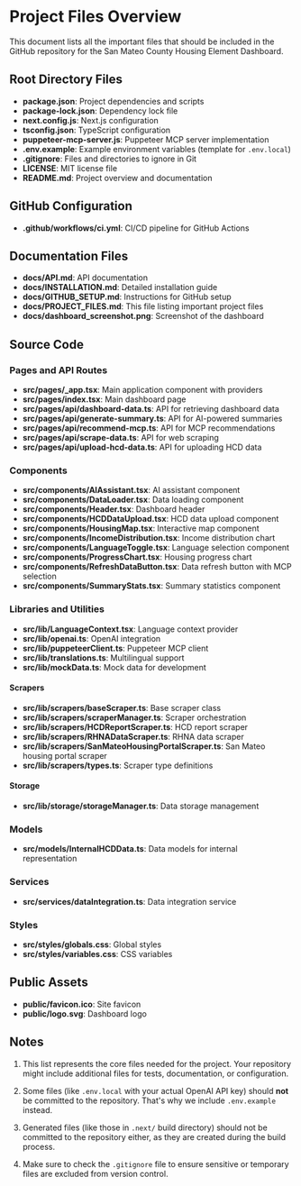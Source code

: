 # Project Files Overview

This document lists all the important files that should be included in the GitHub repository for the San Mateo County Housing Element Dashboard.

## Root Directory Files

- **package.json**: Project dependencies and scripts
- **package-lock.json**: Dependency lock file
- **next.config.js**: Next.js configuration
- **tsconfig.json**: TypeScript configuration
- **puppeteer-mcp-server.js**: Puppeteer MCP server implementation
- **.env.example**: Example environment variables (template for `.env.local`)
- **.gitignore**: Files and directories to ignore in Git
- **LICENSE**: MIT license file
- **README.md**: Project overview and documentation

## GitHub Configuration

- **.github/workflows/ci.yml**: CI/CD pipeline for GitHub Actions

## Documentation Files

- **docs/API.md**: API documentation
- **docs/INSTALLATION.md**: Detailed installation guide
- **docs/GITHUB_SETUP.md**: Instructions for GitHub setup
- **docs/PROJECT_FILES.md**: This file listing important project files
- **docs/dashboard_screenshot.png**: Screenshot of the dashboard

## Source Code

### Pages and API Routes

- **src/pages/_app.tsx**: Main application component with providers
- **src/pages/index.tsx**: Main dashboard page
- **src/pages/api/dashboard-data.ts**: API for retrieving dashboard data
- **src/pages/api/generate-summary.ts**: API for AI-powered summaries
- **src/pages/api/recommend-mcp.ts**: API for MCP recommendations
- **src/pages/api/scrape-data.ts**: API for web scraping
- **src/pages/api/upload-hcd-data.ts**: API for uploading HCD data

### Components

- **src/components/AIAssistant.tsx**: AI assistant component
- **src/components/DataLoader.tsx**: Data loading component
- **src/components/Header.tsx**: Dashboard header
- **src/components/HCDDataUpload.tsx**: HCD data upload component
- **src/components/HousingMap.tsx**: Interactive map component
- **src/components/IncomeDistribution.tsx**: Income distribution chart
- **src/components/LanguageToggle.tsx**: Language selection component
- **src/components/ProgressChart.tsx**: Housing progress chart
- **src/components/RefreshDataButton.tsx**: Data refresh button with MCP selection
- **src/components/SummaryStats.tsx**: Summary statistics component

### Libraries and Utilities

- **src/lib/LanguageContext.tsx**: Language context provider
- **src/lib/openai.ts**: OpenAI integration
- **src/lib/puppeteerClient.ts**: Puppeteer MCP client
- **src/lib/translations.ts**: Multilingual support
- **src/lib/mockData.ts**: Mock data for development

#### Scrapers

- **src/lib/scrapers/baseScraper.ts**: Base scraper class
- **src/lib/scrapers/scraperManager.ts**: Scraper orchestration
- **src/lib/scrapers/HCDReportScraper.ts**: HCD report scraper
- **src/lib/scrapers/RHNADataScraper.ts**: RHNA data scraper
- **src/lib/scrapers/SanMateoHousingPortalScraper.ts**: San Mateo housing portal scraper
- **src/lib/scrapers/types.ts**: Scraper type definitions

#### Storage

- **src/lib/storage/storageManager.ts**: Data storage management

### Models

- **src/models/InternalHCDData.ts**: Data models for internal representation

### Services

- **src/services/dataIntegration.ts**: Data integration service

### Styles

- **src/styles/globals.css**: Global styles
- **src/styles/variables.css**: CSS variables

## Public Assets

- **public/favicon.ico**: Site favicon
- **public/logo.svg**: Dashboard logo

## Notes

1. This list represents the core files needed for the project. Your repository might include additional files for tests, documentation, or configuration.

2. Some files (like `.env.local` with your actual OpenAI API key) should **not** be committed to the repository. That's why we include `.env.example` instead.

3. Generated files (like those in `.next/` build directory) should not be committed to the repository either, as they are created during the build process.

4. Make sure to check the `.gitignore` file to ensure sensitive or temporary files are excluded from version control. 